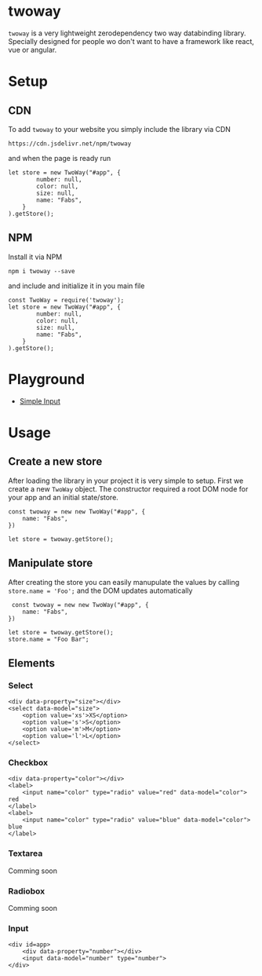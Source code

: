 # twoway
`twoway` is a very lightweight zerodependency two way databinding library. Specially designed for people wo don't want to have a framework like react, vue or angular.


# Setup
## CDN
To add `twoway` to your website you simply include the library via CDN

    https://cdn.jsdelivr.net/npm/twoway

and when the page is ready run 

    let store = new TwoWay("#app", {
            number: null,
            color: null,
            size: null,
            name: "Fabs",
        }
    ).getStore();

## NPM

Install it via NPM

    npm i twoway --save

and include and initialize it in you main file

    const TwoWay = require('twoway');
    let store = new TwoWay("#app", {
            number: null,
            color: null,
            size: null,
            name: "Fabs",
        }
    ).getStore();

# Playground
- [Simple Input](https://jsfiddle.net/faebeeee/qttdboyq/)

# Usage

## Create a new store
After loading the library in your project it is very simple to setup.
First we create a new `TwoWay` object. The constructor required a root
DOM node for your app and an initial state/store.

    const twoway = new new TwoWay("#app", {
        name: "Fabs",
    })

    let store = twoway.getStore();

## Manipulate store
After creating the store you can easily manupulate the values by
calling `store.name = 'Foo';` and the DOM updates automatically

     const twoway = new new TwoWay("#app", {
        name: "Fabs",
    })

    let store = twoway.getStore();
    store.name = "Foo Bar";

## Elements
### Select

    <div data-property="size"></div>
    <select data-model="size">
        <option value='xs'>XS</option>
        <option value='s'>S</option>
        <option value='m'>M</option>
        <option value='l'>L</option>
    </select>

### Checkbox

    <div data-property="color"></div>
    <label>
        <input name="color" type="radio" value="red" data-model="color"> red
    </label>
    <label>
        <input name="color" type="radio" value="blue" data-model="color"> blue
    </label>


### Textarea
Comming soon

### Radiobox
Comming soon

### Input

    <div id=app>
        <div data-property="number"></div>
        <input data-model="number" type="number">
    </div>
